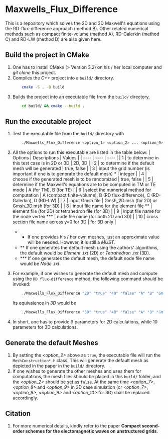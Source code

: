 # Maxwells_Flux_Difference
This is a repository which solves the 2D and 3D Maxwell's equations using the RD-flux-difference approach (method B). Other related numerical methods such as compact finite-volume (method A), RD-Galerkin (method C) and RD-LW (method D) are also given here.

## Build the project in CMake
1.  One has to install CMake (> Version 3.2) on his / her local computer and _git clone_ this project.
2.  Compiles the _C++_ project into a `build/` directory.
    ```bash
        cmake -S . -B build
    ```
3.  Builds the project into an executable file from the `build/` directory,
    ```bash
        cd build/ && cmake --build .
    ```

## Run the executable project
1.  Test the executable file from the `build/` directory with
    ```bash
        ./Maxwells_Flux_Difference <option_1> <option_2> ... <option_9> <option_10>
    ```
2.  All the options to run this executable are listed in the table below:
    |    Options    |    Descriptions    |    Values    |
    |    ----    |    ----    |    ----    |
    |    1    |    to determine in this test case is in 2D or 3D    |    2D, 3D    |
    |    2    |    to determine if the default mesh will be generated    |    true, false    |
    |    3    |    input the grid number (is important if one is to generate the default mesh) *    |    integer    |
    |    4    |    choose if the generated mesh is to be randomized    |    true, false    |
    |    5    |    determine if the Maxwell's equations are to be computed in TM or TE mode    |    A (for TM), B (for TE)    |
    |    6    |    select the numerical method for computation    |    A (compact finite-volume), B (RD flux-difference), C (RD-Galerkin), D (RD-LW)    |
    |    7    |    input Gmsh file    |    Gmsh_2D.msh (for 2D) or Gmsh_3D.msh (for 3D)    |
    |    8    |    input file name for the element file **    |    element file (for 2D) or tetrahedron file (for 3D)    |
    |    9    |    input file name for the node vertex ***    |    node file name (for both 2D and 3D)    |
    |    10    |    cross section file name across y=0 for 3D    |    for 3D only    |

    - *    If one provides his / her own meshes, just an approximate value will be needed. However, it is still a _MUST_.
    - **   If one generates the default mesh using the authors' algorithms, the default would be _Element <elementNumber>.txt_ (2D) or _Tetrahedron <tetrahedronNumber>.txt_ (3D).
    - ***   If one generates the default mesh, the default node file name would be _Node <nodeNumber>.txt_.
3.  For example, if one wishes to generate the default mesh and compute using the `RD flux-difference` method, the following command should be invoked:
    ```bash
        ./Maxwells_Flux_Difference "2D" "true" "40" "false" "A" "B" "Gmsh_2D.msh" "Element 40.txt" "Node 40.txt"
    ```
    Its equivalence in _3D_ would be
    ```bash
        ./Maxwells_Flux_Difference "3D" "true" "40" "false" "A" "B" "Gmsh_3D.msh" "Tetrahedron 40.txt" "Node 40.txt" "CrossSection 40.txt"
    ```
4.  In short, one has to provide 9 parameters for 2D calculations, while 10 parameters for 3D calculations.

## Generate the default Meshes
1.  By setting the _<option_2>_ above as `true`, the executable file will run the `MeshConstruction*.h` class. This will generate the default mesh as depicted in the paper in the `build/` directory.
2.  If one wishes to generate the other meshes and uses them for computations, the mesh files should be placed in this `build/` folder, and the _<option_2>_ should be set as `false`. At the same time _<option_7>_, _<option_8>_ and _<option_9>_ in 2D case simulation (or _<option_7>_, _<option_8>_, _<option_9>_ and _<option_10>_ for 3D) shall be replaced accordingly.

## Citation
1.  For more numerical details, kindly refer to the paper **Compact second-order schemes for the electomagnetic waves on unstructured grids**.
